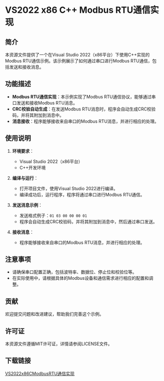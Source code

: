 # VS2022 x86 C++ Modbus RTU通信实现

## 简介

本资源文件提供了一个在Visual Studio 2022（x86平台）下使用C++实现的Modbus RTU通信示例。该示例展示了如何通过串口进行Modbus RTU通信，包括发送和接收消息。

## 功能描述

- **Modbus RTU通信实现**：本示例实现了Modbus RTU通信协议，能够通过串口发送和接收Modbus RTU消息。
- **CRC校验自动生成**：在发送Modbus RTU消息时，程序会自动生成CRC校验码，并将其附加到消息中。
- **消息接收**：程序能够接收来自串口的Modbus RTU消息，并进行相应的处理。

## 使用说明

1. **环境要求**：
   - Visual Studio 2022（x86平台）
   - C++开发环境

2. **编译与运行**：
   - 打开项目文件，使用Visual Studio 2022进行编译。
   - 编译成功后，运行程序，程序将通过串口进行Modbus RTU通信。

3. **发送消息示例**：
   - 发送格式例子：`01 03 00 00 00 01`
   - 程序会自动生成CRC校验码，并将其附加到消息中，然后通过串口发送。

4. **接收消息**：
   - 程序能够接收来自串口的Modbus RTU消息，并进行相应的处理。

## 注意事项

- 请确保串口配置正确，包括波特率、数据位、停止位和校验位等。
- 在实际使用中，请根据具体的Modbus设备和通信需求进行相应的配置和调整。

## 贡献

欢迎提交问题和改进建议，帮助我们完善这个示例。

## 许可证

本资源文件遵循MIT许可证，详情请参阅LICENSE文件。

## 下载链接

[VS2022x86CModbusRTU通信实现](https://pan.quark.cn/s/59aecd297a6d)